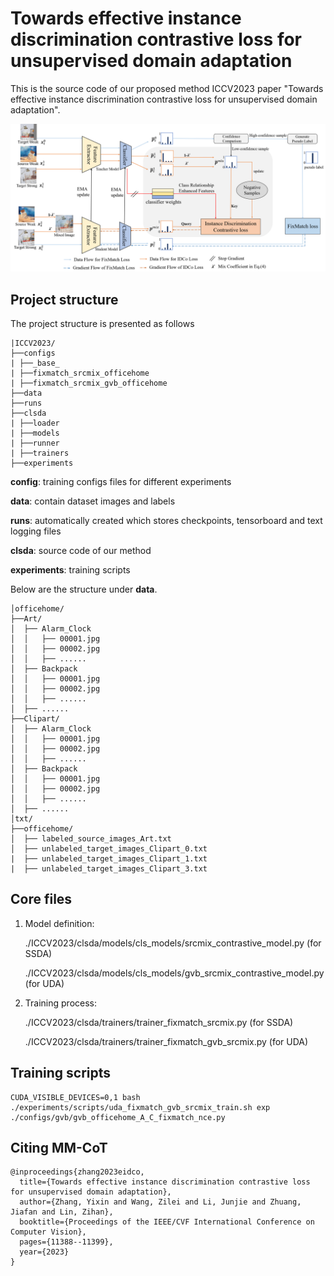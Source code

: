 # Towards effective instance discrimination contrastive loss for unsupervised domain adaptation
This is the source code of our proposed method ICCV2023 paper "Towards effective instance discrimination contrastive loss for unsupervised domain adaptation".



![Our framework](.\figures\framework.png)



## Project structure

The project structure is presented as follows

```
|ICCV2023/
├──configs
| ├──_base_
| ├──fixmatch_srcmix_officehome
| ├──fixmatch_srcmix_gvb_officehome
├──data
├──runs
├──clsda
| ├──loader
| ├──models
| ├──runner
| ├──trainers
├──experiments
```

**config**: training configs files for different experiments

**data**: contain dataset images and labels

**runs**: automatically created which stores checkpoints, tensorboard and text logging files

**clsda**: source code of our method

**experiments**: training scripts

Below are the structure under **data**.

```
│officehome/
├──Art/
│  ├── Alarm_Clock
│  │   ├── 00001.jpg
│  │   ├── 00002.jpg
│  │   ├── ......
│  ├── Backpack
│  │   ├── 00001.jpg
│  │   ├── 00002.jpg
│  │   ├── ......
│  ├── ......
├──Clipart/
│  ├── Alarm_Clock
│  │   ├── 00001.jpg
│  │   ├── 00002.jpg
│  │   ├── ......
│  ├── Backpack
│  │   ├── 00001.jpg
│  │   ├── 00002.jpg
│  │   ├── ......
│  ├── ......
│txt/
├──officehome/
│  ├── labeled_source_images_Art.txt
│  ├── unlabeled_target_images_Clipart_0.txt
|  ├── unlabeled_target_images_Clipart_1.txt
|  ├── unlabeled_target_images_Clipart_3.txt
```

## Core files

1. Model definition:  

   ./ICCV2023/clsda/models/cls_models/srcmix_contrastive_model.py (for SSDA)

   ./ICCV2023/clsda/models/cls_models/gvb_srcmix_contrastive_model.py (for UDA)

2. Training process: 

   ./ICCV2023/clsda/trainers/trainer_fixmatch_srcmix.py (for SSDA)

   ./ICCV2023/clsda/trainers/trainer_fixmatch_gvb_srcmix.py (for UDA)

## Training scripts

```
CUDA_VISIBLE_DEVICES=0,1 bash ./experiments/scripts/uda_fixmatch_gvb_srcmix_train.sh exp ./configs/gvb/gvb_officehome_A_C_fixmatch_nce.py
```



## Citing MM-CoT

```
@inproceedings{zhang2023eidco,
  title={Towards effective instance discrimination contrastive loss for unsupervised domain adaptation},
  author={Zhang, Yixin and Wang, Zilei and Li, Junjie and Zhuang, Jiafan and Lin, Zihan},
  booktitle={Proceedings of the IEEE/CVF International Conference on Computer Vision},
  pages={11388--11399},
  year={2023}
}
```

